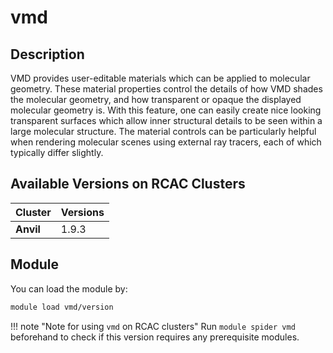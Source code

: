# vmd

## Description
VMD provides user-editable materials which can be applied to molecular geometry. These material properties control the details of how VMD shades the molecular geometry, and how transparent or opaque the displayed molecular geometry is. With this feature, one can easily create nice looking transparent surfaces which allow inner structural details to be seen within a large molecular structure. The material controls can be particularly helpful when rendering molecular scenes using external ray tracers, each of which typically differ slightly.

## Available Versions on RCAC Clusters
|Cluster|Versions|
|---|---|
|**Anvil**|1.9.3|

## Module
You can load the module by:

```bash
module load vmd/version
```

!!! note "Note for using `vmd` on RCAC clusters"
    Run `module spider vmd` beforehand to check if this version requires any prerequisite modules.
